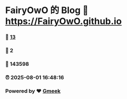 # FairyOwO 的 Blog :link: https://FairyOwO.github.io 
### :page_facing_up: [13](https://FairyOwO.github.io/tag.html) 
### :speech_balloon: 2 
### :hibiscus: 143598 
### :alarm_clock: 2025-08-01 16:48:16 
### Powered by :heart: [Gmeek](https://github.com/Meekdai/Gmeek)
